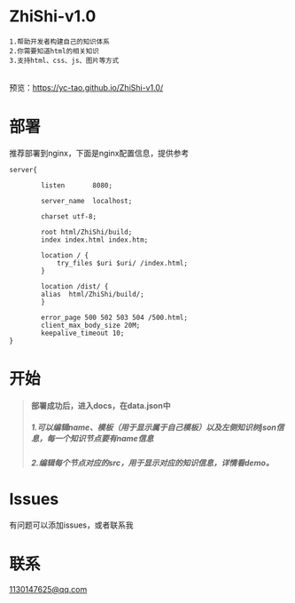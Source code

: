 # ZhiShi-v1.0
	1.帮助开发者构建自己的知识体系
	2.你需要知道html的相关知识
	3.支持html、css、js、图片等方式
</br>预览：https://yc-tao.github.io/ZhiShi-v1.0/
# 部署
推荐部署到nginx，下面是nginx配置信息，提供参考


	server{

    		listen       8080;
	
    		server_name  localhost;
      
    		charset utf-8;
 
    		root html/ZhiShi/build;
    		index index.html index.htm;
 
    		location / {
        		try_files $uri $uri/ /index.html;
    		}
		
    		location /dist/ {
			alias  html/ZhiShi/build/;
    		}
		
    		error_page 500 502 503 504 /500.html;
    		client_max_body_size 20M;
    		keepalive_timeout 10;
	}
# 开始
> #### 部署成功后，进入docs，在data.json中
> ##### 1.可以编辑name、模板（用于显示属于自己模板）以及左侧知识树json信息，每一个知识节点要有name信息
> ##### 2.编辑每个节点对应的src，用于显示对应的知识信息，详情看demo。
# Issues
有问题可以添加issues，或者联系我
# 联系
1130147625@qq.com
